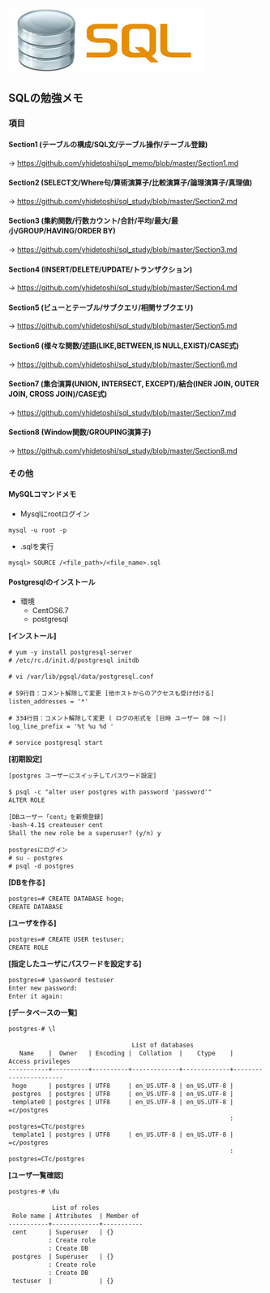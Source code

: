 ![Alt Text](https://github.com/yhidetoshi/Pictures/raw/master/SQL_Study_Basic/sqi-icon.jpeg)

## SQLの勉強メモ

### 項目
#### Section1 (テーブルの構成/SQL文/テーブル操作/テーブル登録)

→ https://github.com/yhidetoshi/sql_memo/blob/master/Section1.md

#### Section2 (SELECT文/Where句/算術演算子/比較演算子/論理演算子/真理値)

→ https://github.com/yhidetoshi/sql_study/blob/master/Section2.md

#### Section3 (集約関数/行数カウント/合計/平均/最大/最小/GROUP/HAVING/ORDER BY)

→ https://github.com/yhidetoshi/sql_study/blob/master/Section3.md

#### Section4 (INSERT/DELETE/UPDATE/トランザクション)

→ https://github.com/yhidetoshi/sql_study/blob/master/Section4.md

#### Section5 (ビューとテーブル/サブクエリ/相関サブクエリ)

→ https://github.com/yhidetoshi/sql_study/blob/master/Section5.md

#### Section6 (様々な関数/述語(LIKE,BETWEEN,IS NULL,EXIST)/CASE式)

→ https://github.com/yhidetoshi/sql_study/blob/master/Section6.md


#### Section7 (集合演算(UNION, INTERSECT, EXCEPT)/結合(INER JOIN, OUTER JOIN, CROSS JOIN)/CASE式)

→ https://github.com/yhidetoshi/sql_study/blob/master/Section7.md


#### Section8 (Window関数/GROUPING演算子)

→ https://github.com/yhidetoshi/sql_study/blob/master/Section8.md

### その他

#### MySQLコマンドメモ
- Mysqlにrootログイン
```
mysql -u root -p
```
- .sqlを実行 
```
mysql> SOURCE /<file_path>/<file_name>.sql
```



#### Postgresqlのインストール
- 環境
  - CentOS6.7
  - postgresql

**[インストール]**
```
# yum -y install postgresql-server
# /etc/rc.d/init.d/postgresql initdb

# vi /var/lib/pgsql/data/postgresql.conf

# 59行目：コメント解除して変更 [他ホストからのアクセスも受け付ける]
listen_addresses = '*'

# 334行目：コメント解除して変更 ( ログの形式を [日時 ユーザー DB ～])
log_line_prefix = '%t %u %d '

# service postgresql start
```

**[初期設定]**
```
[postgres ユーザーにスイッチしてパスワード設定]

$ psql -c "alter user postgres with password 'password'" 
ALTER ROLE

[DBユーザー「cent」を新規登録]
-bash-4.1$ createuser cent 
Shall the new role be a superuser? (y/n) y 

postgresにログイン
# su - postgres
# psql -d postgres
```

**[DBを作る]**
```
postgres=# CREATE DATABASE hoge;
CREATE DATABASE
```

**[ユーザを作る]**
```
postgres=# CREATE USER testuser;
CREATE ROLE
```

**[指定したユーザにパスワードを設定する]**
```
postgres=# \password testuser
Enter new password:
Enter it again:
```

**[データベースの一覧]**
```
postgres-# \l

                                  List of databases
   Name    |  Owner   | Encoding |  Collation  |    Ctype    |   Access privileges
-----------+----------+----------+-------------+-------------+-----------------------
 hoge      | postgres | UTF8     | en_US.UTF-8 | en_US.UTF-8 |
 postgres  | postgres | UTF8     | en_US.UTF-8 | en_US.UTF-8 |
 template0 | postgres | UTF8     | en_US.UTF-8 | en_US.UTF-8 | =c/postgres
                                                             : postgres=CTc/postgres
 template1 | postgres | UTF8     | en_US.UTF-8 | en_US.UTF-8 | =c/postgres
                                                             : postgres=CTc/postgres
```

**[ユーザ一覧確認]**
```
postgres-# \du

            List of roles
 Role name | Attributes  | Member of
-----------+-------------+-----------
 cent      | Superuser   | {}
           : Create role
           : Create DB
 postgres  | Superuser   | {}
           : Create role
           : Create DB
 testuser  |             | {}
```

